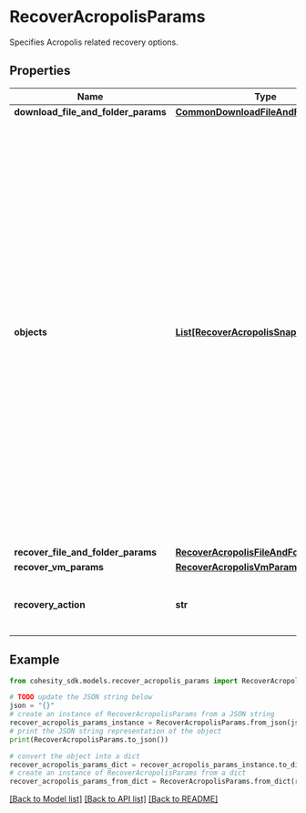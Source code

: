 # RecoverAcropolisParams

Specifies Acropolis related recovery options.

## Properties

Name | Type | Description | Notes
------------ | ------------- | ------------- | -------------
**download_file_and_folder_params** | [**CommonDownloadFileAndFolderParams**](CommonDownloadFileAndFolderParams.md) |  | [optional] 
**objects** | [**List[RecoverAcropolisSnapshotParams]**](RecoverAcropolisSnapshotParams.md) | Specifies the list of recover Object parameters. This property is mandatory for all recovery action types except recover vms. While recovering VMs, a user can specify snapshots of VM&#39;s or a Protection Group Run details to recover all the VM&#39;s that are backed up by that Run. For recovering files, specifies the object contains the file to recover. | [optional] 
**recover_file_and_folder_params** | [**RecoverAcropolisFileAndFolderParams**](RecoverAcropolisFileAndFolderParams.md) |  | [optional] 
**recover_vm_params** | [**RecoverAcropolisVmParams**](RecoverAcropolisVmParams.md) |  | [optional] 
**recovery_action** | **str** | Specifies the type of recovery action to be performed. | 

## Example

```python
from cohesity_sdk.models.recover_acropolis_params import RecoverAcropolisParams

# TODO update the JSON string below
json = "{}"
# create an instance of RecoverAcropolisParams from a JSON string
recover_acropolis_params_instance = RecoverAcropolisParams.from_json(json)
# print the JSON string representation of the object
print(RecoverAcropolisParams.to_json())

# convert the object into a dict
recover_acropolis_params_dict = recover_acropolis_params_instance.to_dict()
# create an instance of RecoverAcropolisParams from a dict
recover_acropolis_params_from_dict = RecoverAcropolisParams.from_dict(recover_acropolis_params_dict)
```
[[Back to Model list]](../README.md#documentation-for-models) [[Back to API list]](../README.md#documentation-for-api-endpoints) [[Back to README]](../README.md)


